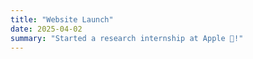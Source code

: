 ```yaml
---
title: "Website Launch"
date: 2025-04-02
summary: "Started a research internship at Apple !"
---
```



